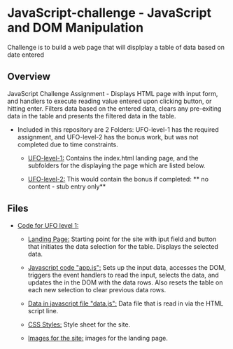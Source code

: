 # JavaScript-challenge - JavaScript and DOM Manipulation

Challenge is to build a web page that will displplay a table of data based on date entered


## Overview

JavaScript Challenge Assignment - Displays HTML page with input form, and handlers to execute reading value entered upon clicking button, or hitting enter. Filters data based on the entered data, clears any pre-exiting data in the table and presents the filtered data in the table.   

* Included in this repository are 2 Folders: UFO-level-1 has the required assignment, and UFO-level-2 has the bonus work, but was not completed due to time constraints. 
   
  * [UFO-level-1:](UFO-level-1) Contains the index.html landing page, and the subfolders for the displaying the page which are listed below.  
  
  * [UFO-level-2:](UFO-level-2) This would contain the bonus if completed: ** no content - stub entry only**  


## Files

* [Code for UFO level 1:](UFO-level-1)

  * [Landing Page:](UFO-level-1/index.html) Starting point for the site with iput field and button that initiates the data selection for the table. Displays the selected data. 

  * [Javascript code "app.js":](UFO-level-1/static/js/app.js) Sets up the input data, accesses the DOM, triggers the event handlers to read the input, selects the data, and updates the <tbody> in the DOM with the data rows. Also resets the table on each new selection to clear previous data rows.  

  * [Data in javascript file "data.js":](UFO-level-1/static/js/data.js) Data file that is read in via the HTML script line.  

  * [CSS Styles:](UFO-level-1/static/css/style.css) Style sheet for the site. 

  * [Images for the site:](UFO-level-1/static/images) images for the landing page. 
